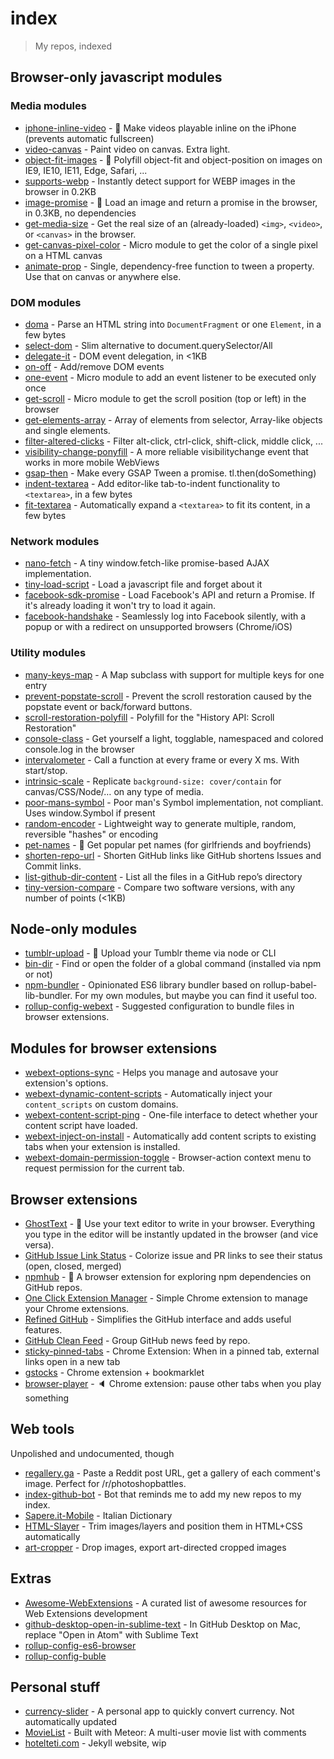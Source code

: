 # index

> My repos, indexed

## Browser-only javascript modules

### Media modules

* [iphone-inline-video](https://github.com/fregante/iphone-inline-video) - 📱 Make videos playable inline on the iPhone (prevents automatic fullscreen)
* [video-canvas](https://github.com/fregante/video-canvas) - Paint video on canvas. Extra light.
* [object-fit-images](https://github.com/fregante/object-fit-images) - 🗻 Polyfill object-fit and object-position on images on IE9, IE10, IE11, Edge, Safari, ...
* [supports-webp](https://github.com/fregante/supports-webp) - Instantly detect support for WEBP images in the browser in 0.2KB
* [image-promise](https://github.com/fregante/image-promise) - 🌄 Load an image and return a promise in the browser, in 0.3KB, no dependencies
* [get-media-size](https://github.com/fregante/get-media-size) - Get the real size of an (already-loaded) `<img>`, `<video>`, or `<canvas>` in the browser.
* [get-canvas-pixel-color](https://github.com/fregante/get-canvas-pixel-color) - Micro module to get the color of a single pixel on a HTML canvas
* [animate-prop](https://github.com/fregante/animate-prop) - Single, dependency-free function to tween a property. Use that on canvas or anywhere else.

### DOM modules

* [doma](https://github.com/fregante/doma) - Parse an HTML string into `DocumentFragment` or one `Element`, in a few bytes
* [select-dom](https://github.com/fregante/select-dom) - Slim alternative to document.querySelector/All
* [delegate-it](https://github.com/fregante/delegate-it) - DOM event delegation, in <1KB
* [on-off](https://github.com/fregante/on-off) - Add/remove DOM events
* [one-event](https://github.com/fregante/one-event) - Micro module to add an event listener to be executed only once
* [get-scroll](https://github.com/fregante/get-scroll) - Micro module to get the scroll position (top or left) in the browser
* [get-elements-array](https://github.com/fregante/get-elements-array) - Array of elements from selector, Array-like objects and single elements.
* [filter-altered-clicks](https://github.com/fregante/filter-altered-clicks) - Filter alt-click, ctrl-click, shift-click, middle click, ...
* [visibility-change-ponyfill](https://github.com/fregante/visibility-change-ponyfill) - A more reliable visibilitychange event that works in more mobile WebViews
* [gsap-then](https://github.com/fregante/gsap-then) - Make every GSAP Tween a promise. tl.then(doSomething)
* [indent-textarea](https://github.com/fregante/indent-textarea) - Add editor-like tab-to-indent functionality to `<textarea>`, in a few bytes
* [fit-textarea](https://github.com/fregante/fit-textarea) - Automatically expand a `<textarea>` to fit its content, in a few bytes

### Network modules

* [nano-fetch](https://github.com/fregante/nano-fetch) - A tiny window.fetch-like promise-based AJAX implementation.
* [tiny-load-script](https://github.com/fregante/tiny-load-script) - Load a javascript file and forget about it
* [facebook-sdk-promise](https://github.com/fregante/facebook-sdk-promise) - Load Facebook's API and return a Promise. If it's already loading it won't try to load it again.
* [facebook-handshake](https://github.com/fregante/facebook-handshake) - Seamlessly log into Facebook silently, with a popup or with a redirect on unsupported browsers (Chrome/iOS)

### Utility modules

* [many-keys-map](https://github.com/fregante/many-keys-map) - A Map subclass with support for multiple keys for one entry
* [prevent-popstate-scroll](https://github.com/fregante/prevent-popstate-scroll) - Prevent the scroll restoration caused by the popstate event or back/forward buttons.
* [scroll-restoration-polyfill](https://github.com/fregante/scroll-restoration-polyfill) - Polyfill for the "History API: Scroll Restoration"
* [console-class](https://github.com/fregante/console-class) - Get yourself a light, togglable, namespaced and colored console.log in the browser
* [intervalometer](https://github.com/fregante/intervalometer) - Call a function at every frame or every X ms. With start/stop.
* [intrinsic-scale](https://github.com/fregante/intrinsic-scale) - Replicate `background-size: cover/contain` for canvas/CSS/Node/… on any type of media.
* [poor-mans-symbol](https://github.com/fregante/poor-mans-symbol) - Poor man's Symbol implementation, not compliant. Uses window.Symbol if present
* [random-encoder](https://github.com/fregante/random-encoder) - Lightweight way to generate multiple, random, reversible "hashes" or encoding
* [pet-names](https://github.com/fregante/pet-names) - &#128145; Get popular pet names (for girlfriends and boyfriends)
* [shorten-repo-url](https://github.com/fregante/shorten-repo-url) - Shorten GitHub links like GitHub shortens Issues and Commit links.
* [list-github-dir-content](https://github.com/fregante/list-github-dir-content) - List all the files in a GitHub repo’s directory
* [tiny-version-compare](https://github.com/fregante/tiny-version-compare) - Compare two software versions, with any number of points (<1KB)

## Node-only modules

* [tumblr-upload](https://github.com/fregante/tumblr-upload) - 🚡 Upload your Tumblr theme via node or CLI
* [bin-dir](https://github.com/fregante/bin-dir) - Find or open the folder of a global command (installed via npm or not)
* [npm-bundler](https://github.com/fregante/npm-bundler) - Opinionated ES6 library bundler based on rollup-babel-lib-bundler. For my own modules, but maybe you can find it useful too.
* [rollup-config-webext](https://github.com/fregante/webext-inject-on-install) - Suggested configuration to bundle files in browser extensions.

## Modules for browser extensions

* [webext-options-sync](https://github.com/fregante/webext-options-sync) - Helps you manage and autosave your extension's options.
* [webext-dynamic-content-scripts](https://github.com/fregante/webext-dynamic-content-scripts) - Automatically inject your `content_scripts` on custom domains.
* [webext-content-script-ping](https://github.com/fregante/webext-content-script-ping) - One-file interface to detect whether your content script have loaded.
* [webext-inject-on-install](https://github.com/fregante/webext-inject-on-install) - Automatically add content scripts to existing tabs when your extension is installed.
* [webext-domain-permission-toggle](https://github.com/fregante/webext-domain-permission-toggle) - Browser-action context menu to request permission for the current tab.

## Browser extensions

* [GhostText](https://github.com/GhostText/GhostText) - :ghost: Use your text editor to write in your browser. Everything you type in the editor will be instantly updated in the browser (and vice versa).
* [GitHub Issue Link Status](https://github.com/fregante/github-issue-link-status) - Colorize issue and PR links to see their status (open, closed, merged)
* [npmhub](https://github.com/npmhub/npmhub/) - :mag_right: A browser extension for exploring npm dependencies on GitHub repos.
* [One Click Extension Manager](https://github.com/HangYang/ext_manager) - Simple Chrome extension to manage your Chrome extensions.
* [Refined GitHub](https://github.com/sindresorhus/refined-github/) - Simplifies the GitHub interface and adds useful features.
* [GitHub Clean Feed](https://github.com/fregante/github-clean-feed) - Group GitHub news feed by repo.
* [sticky-pinned-tabs](https://github.com/fregante/sticky-pinned-tabs) - Chrome Extension: When in a pinned tab, external links open in a new tab
* [gstocks](https://github.com/fregante/gstocks) - Chrome extension + bookmarklet
* [browser-player](https://github.com/fregante/browser-player) - 🔈 Chrome extension: pause other tabs when you play something

## Web tools

Unpolished and undocumented, though

* [regallery.ga](https://github.com/fregante/regallery.ga) - Paste a Reddit post URL, get a gallery of each comment's image. Perfect for /r/photoshopbattles.
* [index-github-bot](https://github.com/fregante/index-github-bot) - Bot that reminds me to add my new repos to my index.
* [Sapere.it-Mobile](https://github.com/fregante/Sapere.it-Mobile) - Italian Dictionary
* [HTML-Slayer](https://github.com/fregante/HTML-Slayer) - Trim images/layers and position them in HTML+CSS automatically
* [art-cropper](https://github.com/fregante/art-cropper) - Drop images, export art-directed cropped images

## Extras

* [Awesome-WebExtensions](https://github.com/fregante/Awesome-WebExtensions) - A curated list of awesome resources for Web Extensions development
* [github-desktop-open-in-sublime-text](https://github.com/fregante/github-desktop-open-in-sublime-text) - In GitHub Desktop on Mac, replace "Open in Atom" with Sublime Text
* [rollup-config-es6-browser](https://github.com/fregante/rollup-config-es6-browser)
* [rollup-config-buble](https://github.com/fregante/rollup-config-buble)

## Personal stuff

* [currency-slider](https://github.com/fregante/currency-slider) - A personal app to quickly convert currency. Not automatically updated
* [MovieList](https://github.com/fregante/MovieList) - Built with Meteor: A multi-user movie list with comments
* [hotelteti.com](https://github.com/fregante/hotelteti.com) - Jekyll website, wip

